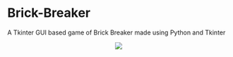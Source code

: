 # Brick-Breaker
A Tkinter GUI based game of Brick Breaker made using Python and Tkinter
<p align='center'><img src='https://github.com/brendanfernandes-projects/Brick-Breaker/assets/128330177/1b50b48f-b433-4e63-9b89-c5164a6132b8'>
</p>
